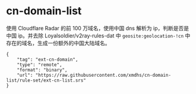 # cn-domain-list
使用 Cloudflare Radar 的前 100 万域名，使用中国 dns 解析为 ip，判断是否是中国 ip。并去除 Loyalsoldier/v2ray-rules-dat 中 `geosite:geolocation-!cn` 中存在的域名，生成一份额外的中国大陆域名。

```
{
    "tag": "ext-cn-domain",
    "type": "remote",
    "format": "binary",
    "url": "https://raw.githubusercontent.com/xmdhs/cn-domain-list/rule-set/ext-cn-list.srs"
}
```
